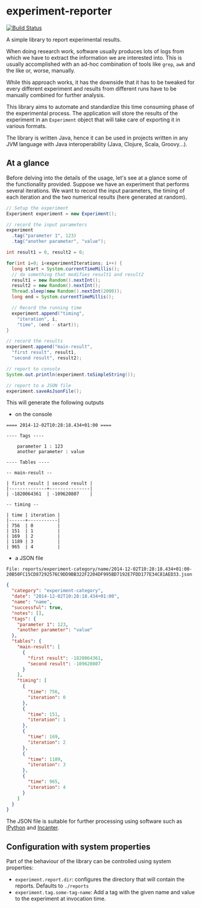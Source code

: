 experiment-reporter
===================

[![Build Status](https://travis-ci.org/Cecca/experiment-reporter.svg?branch=master)](https://travis-ci.org/Cecca/experiment-reporter)

A simple library to report experimental results.

When doing research work, software usually produces lots of logs from which
we have to extract the information we are interested into. This is usually
accomplished with an ad-hoc combination of tools like `grep`, `awk` and the
like or, worse, manually.

While this approach works, it has the downside that it has to be tweaked for
every different experiment and results from different runs have to be manually
combined for further analysis.

This library aims to automate and standardize this time consuming phase of
the experimental process. The application will store the results of the
experiment in an `Experiment` object that will take care of exporting it
in various formats.

The library is written Java, hence it can be used in projects written
in any JVM language with Java interoperability (Java, Clojure,
Scala, Groovy...).

At a glance
-----------

Before delving into the details of the usage, let's see at a glance some
of the functionality provided. Suppose we have an experiment that performs
several iterations. We want to record the input parameters, the timing of
each iteration and the two numerical results (here generated at random).

```java
// Setup the experiment
Experiment experiment = new Experiment();

// record the input parameters
experiment
  .tag("parameter 1", 123)
  .tag("another parameter", "value");

int result1 = 0, result2 = 0;

for(int i=0; i<experimentIterations; i++) {
  long start = System.currentTimeMillis();
  // do something that modifies result1 and result2
  result1 = new Random().nextInt();
  result2 = new Random().nextInt();
  Thread.sleep(new Random().nextInt(2000));
  long end = System.currentTimeMillis();

  // Record the running time
  experiment.append("timing",
    "iteration", i,
    "time", (end - start));
}

// record the results
experiment.append("main-result",
  "first result", result1,
  "second result", result2);

// report to console
System.out.println(experiment.toSimpleString());

// report to a JSON file
experiment.saveAsJsonFile();
```

This will generate the following outputs

 - on the console

```
==== 2014-12-02T10:28:18.434+01:00 ====

---- Tags ----

    parameter 1 : 123
    another parameter : value

---- Tables ----

-- main-result --

| first result | second result |
|--------------+---------------|
| -1820064361  | -109620807    |

-- timing --

| time | iteration |
|------+-----------|
| 756  | 0         |
| 151  | 1         |
| 169  | 2         |
| 1189 | 3         |
| 965  | 4         |
```

 - a JSON file

  `File: reports/experiment-category/name/2014-12-02T10:28:18.434+01:00-20B50FC15CD87292576C9DD9BB322F2204DF995BD7192E7FDD177E34C81AED33.json`
```json
{
  "category": "experiment-category",
  "date": "2014-12-02T10:28:18.434+01:00",
  "name": "name",
  "successful": true,
  "notes": [],
  "tags": {
    "parameter 1": 123,
    "another parameter": "value"
  },
  "tables": {
    "main-result": [
      {
        "first result": -1820064361,
        "second result": -109620807
      }
    ],
    "timing": [
      {
        "time": 756,
        "iteration": 0
      },
      {
        "time": 151,
        "iteration": 1
      },
      {
        "time": 169,
        "iteration": 2
      },
      {
        "time": 1189,
        "iteration": 3
      },
      {
        "time": 965,
        "iteration": 4
      }
    ]
  }
}
```

The JSON file is suitable for further processing using
software such as [IPython](http://ipython.org) and
[Incanter](http://incanter.org). 

Configuration with system properties
------------------------------------

Part of the behaviour of the library can be controlled using system
properties:

 - `experiment.report.dir`: configures the directory that will
   contain the reports. Defaults to `./reports`
 - `experiment.tag.some-tag-name`: Add a tag with the given name and value
   to the experiment at invocation time.

